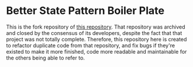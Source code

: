 # Better State Pattern Boiler Plate

This is the fork repository of [this repository](https://github.com/loia5tqd001/SE102-UIT-Game-Captain-America-and-Avengers/). That repository was archived and closed by the consensus of its developers, despite the fact that that project was not totally complete. Therefore, this repository here is created to refactor duplicate code from that repository, and fix bugs if they're existed to make it more finished, code more readable and maintainable for the others being able to refer to.